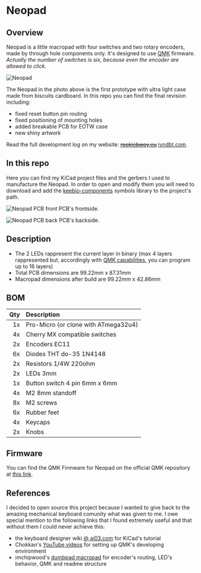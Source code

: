 # Neopad

## Overview

Neopad is a little macropad with four switches and two rotary encoders, made by through hole components only. It's designed to use [QMK](https://qmk.fm/) firmware.
_Actually the number of switches is six, because even the encoder are allowed to click._

![Neopad](https://i.imgur.com/TgOkj2Fh.jpg "Neopad first proto")

The Neopad in the photo above is the first prototype with ultra light case made from biscuits cardboard. In this repo you can find the final revision including:

+ fixed reset button pin routing
+ fixed positioning of mounting holes
+ added breakable PCB for EOTW case
+ new shiny artwork

Read the full development log on my website: ~~[rookiebwoy.eu](https://www.rookiebwoy.eu/projects/neopad/neopad.html)~~ [ivndbt.com](https://ivndbt.com/makes/neopad/neopad.html).


## In this repo

Here you can find my KiCad project files and the gerbers I used to manufacture the Neopad.
In order to open and modify them you will need to download and add the [keebio-components](https://github.com/keebio/keebio-components.git) symbols library to the project's path.

![Neopad PCB front](https://i.imgur.com/SXWMJNI.png "Neopad PCB front")
PCB's frontside.

![Neopad PCB back](https://i.imgur.com/6jMqXXi.png "Neopad PCB back")
PCB's backside.


## Description

+ The 2 LEDs rappresent the current layer in binary (max 4 layers rappresented but, accordingly with [QMK capabilities](https://beta.docs.qmk.fm/using-qmk/software-features/feature_layers), you can program up to 16 layers)
+ Total PCB dimensions are 99.22mm x 87.31mm
+ Macropad dimensions after build are 99.22mm x 42.86mm


## BOM

|Qty    |Description                            |
|------:|:--------------------------------------|
|1x 	|Pro-Micro (or clone with ATmega32u4)     |
|4x 	|Cherry MX compatible switches            |
|2x 	|Encoders EC11                            |
|6x   |Diodes THT do-35 1N4148                  |
|2x 	|Resistors 1/4W 220ohm         	          |
|2x 	|LEDs 3mm                      	          |
|1x 	|Button switch 4 pin 6mm x 6mm	          |
|4x 	|M2 8mm standoff               	          |
|8x 	|M2 screws                     	          |
|6x 	|Rubber feet                 	            |
|4x 	|Keycaps                     	            |
|2x 	|Knobs                       	            |


## Firmware

You can find the QMK Firmware for Neopad on the official QMK repository at [this link](https://github.com/qmk/qmk_firmware/tree/master/keyboards/rookiebwoy/neopad).


## References

I decided to open source this project because I wanted to give back to the amazing mechanical keyboard comunity what was given to me. I owe special mention to the following links that I found extremely useful and that without them I could never achieve this:

+ the keyboard designer wiki [@ ai03.com](https://wiki.ai03.com/books/pcb-design/chapter/pcb-designer-guide) for KiCad's tutorial
+ Chokkan's [YouTube videos](https://www.youtube.com/watch?v=-HLV6mUxNnU) for setting up QMK's developing environment
+ imchipwood's [dumbpad macropad](https://github.com/imchipwood/dumbpad) for encoder's routing, LED's behavior, QMK and readme structure